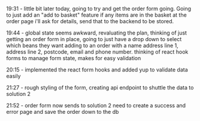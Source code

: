 19:31 - little bit later today, going to try and get the order form going. Going to just add an "add to basket" feature if any items are in the basket at the order page i'll ask for details, send that to the backend to be stored.

19:44 - global state seems awkward, revaluating the plan, thinking of just getting an order form in place, going to just have a drop down to select which beans they want adding to an order with a name address line 1, address line 2, postcode, email and phone number. thinking of react hook forms to manage form state, makes for easy validation

20:15 - implemented the react form hooks and added yup to validate data easily

21:27 - rough styling of the form, creating api endpoint to shuttle the data to solution 2

21:52 - order form now sends to solution 2 need to create a success and error page and save the order down to the db
